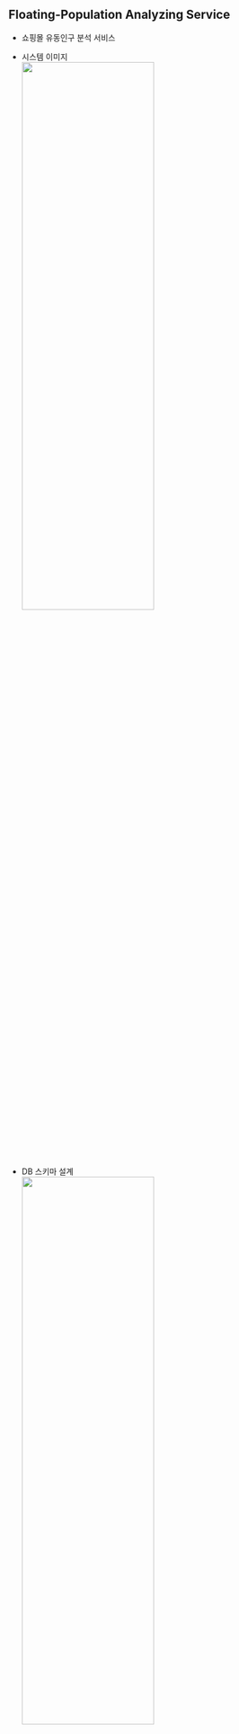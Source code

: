 ## Floating-Population Analyzing Service
* 쇼핑몰 유동인구 분석 서비스

* 시스템 이미지   
<img src="https://user-images.githubusercontent.com/61045469/114060991-e0f98300-98d0-11eb-80d7-cf34c32a439a.png" width="70%" height="50%"></img><br/>

* DB 스키마 설계   
<img src="https://user-images.githubusercontent.com/61045469/116362209-c87be900-a83c-11eb-9d4e-5b98b5e404e4.png" width="70%" height="50%"></img><br/>
